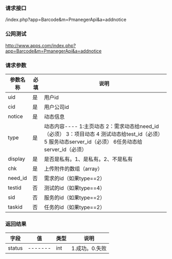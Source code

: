 ### **请求接口**
/index.php?app=Barcode&m=PmanegerApi&a=addnotice



### **公网测试**
http://www.apps.com/index.php?app=Barcode&m=PmanegerApi&a=addnotice

### **请求参数**

| 参数名称  |必填|     说明      |
|------|-----|------|
| uid| 是 |   用户id  |
| cid| 是 | 用户公司id  |
| notice| 是 |   动态信息  |
| type| 是 |动态内容---- 1:主页动态 2：需求动态给need_id（必须） 3：项目动态 4 测试动态给test_id（必须） 5 服务动态server_id（必须） 6任务动态给server_id（必须）    |
| display| 是 |   是否是私有。1、是私有。2、不是私有   |
| chk| 是 |   上传附件的数组（array）   |
| need_id| 否 |   需求的id（如果type==2）   |
| testid| 否 |   测试的id（如果type==4）   |
| sid| 否 |   服务的id（如果type==2）   |
| taskid| 否 |   任务的id（如果type==2）   |
### **返回结果**
|字段        |值          |类型    |说明        |
| ---------  |--------    |-------- |--------  |
|status          |-------   |int    |1.成功。0.失败  |


